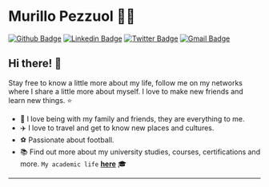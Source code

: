 # Murillo Pezzuol :man_technologist:

[![Github Badge](https://img.shields.io/badge/-Github-000?style=flat-square&logo=Github&logoColor=white&link=https://github.com/mupezzuol)](https://github.com/mupezzuol)
[![Linkedin Badge](https://img.shields.io/badge/-LinkedIn-blue?style=flat-square&logo=Linkedin&logoColor=white&link=https://www.linkedin.com/in/mupezzuol/)](https://www.linkedin.com/in/mupezzuol/)
[![Twitter Badge](https://img.shields.io/badge/-Twitter-1ca0f1?style=flat-square&labelColor=1ca0f1&logo=twitter&logoColor=white&link=https://twitter.com/mupezzuol)](https://twitter.com/mupezzuol)
[![Gmail Badge](https://img.shields.io/badge/-Gmail-c14438?style=flat-square&logo=Gmail&logoColor=white&link=mailto:murillo.pezzuol@gmail.com)](mailto:murillo.pezzuol@gmail.com)

## Hi there! 👋

Stay free to know a little more about my life, follow me on my networks where I share a little more about myself. I love to make new friends and learn new things. :star:

- :house_with_garden: I love being with my family and friends, they are everything to me.
- :airplane: I love to travel and get to know new places and cultures.
- :soccer: Passionate about football.
- :books: Find out more about my university studies, courses, certifications and more. `My academic life` [__here__](https://github.com/mupezzuol/list-of-courses-certifications) :mortar_board:

---
